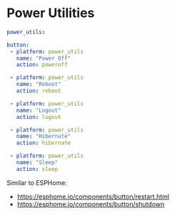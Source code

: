 # Power Utilities

```yaml
power_utils:

button:
 - platform: power_utils
   name: "Power Off"
   action: poweroff

 - platform: power_utils
   name: "Reboot"
   action: reboot

 - platform: power_utils
   name: "Logout"
   action: logout

 - platform: power_utils
   name: "Hibernate"
   action: hibernate

 - platform: power_utils
   name: "Sleep"
   action: sleep
```

Similar to ESPHome:
- https://esphome.io/components/button/restart.html
- https://esphome.io/components/button/shutdown